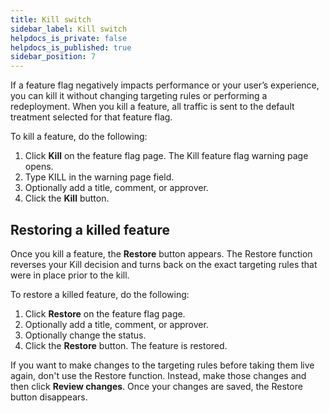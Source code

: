 ```yaml
---
title: Kill switch
sidebar_label: Kill switch
helpdocs_is_private: false
helpdocs_is_published: true
sidebar_position: 7
---
```


<p>
  <button hidden style={{borderRadius:'8px', border:'1px', fontFamily:'Courier New', fontWeight:'800', textAlign:'left'}}> help.split.io link: https://help.split.io/hc/en-us/articles/360020794271-Use-the-kill-switch <br /> ✘ images still hosted on help.split.io </button>
</p>

If a feature flag negatively impacts performance or your user’s experience, you can kill it without changing targeting rules or performing a redeployment. When you kill a feature, all traffic is sent to the default treatment selected for that feature flag.

To kill a feature, do the following:

1. Click **Kill** on the feature flag page. The Kill feature flag warning page opens.
2. Type KILL in the warning page field.
3. Optionally add a title, comment, or approver.
4. Click the **Kill** button.

## Restoring a killed feature

Once you kill a feature, the **Restore** button appears. The Restore function reverses your Kill decision and turns back on the exact targeting rules that were in place prior to the kill.

To restore a killed feature, do the following:

1. Click **Restore** on the feature flag page.
2. Optionally add a title, comment, or approver.
3. Optionally change the status.
4. Click the **Restore** button. The feature is restored.

If you want to make changes to the targeting rules before taking them live again, don't use the Restore function. Instead, make those changes and then click **Review changes**. Once your changes are saved, the Restore button disappears. 
